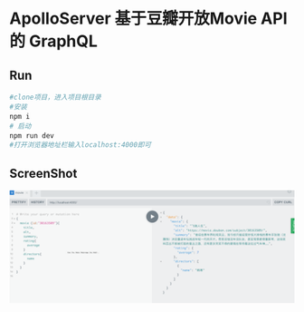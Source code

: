# ApolloServer 基于豆瓣开放Movie API 的 GraphQL

## Run
```bash
#clone项目，进入项目根目录
#安装
npm i
# 启动
npm run dev
#打开浏览器地址栏输入localhost:4000即可
```

## ScreenShot
![](screenshot/shot1.png)